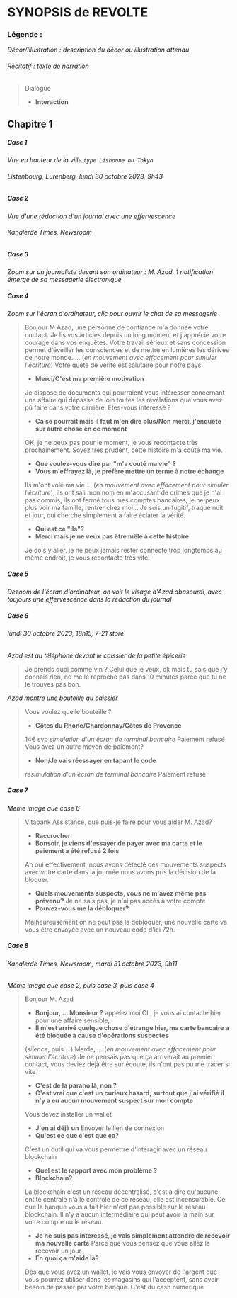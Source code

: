 # SYNOPSIS de REVOLTE
### Légende :
*Décor/Illustration : description du décor ou illustration attendu*
###### Récitatif : texte de narration
> Dialogue 
>  - **Interaction**
## Chapitre 1
##### Case 1
*Vue en hauteur de la ville `type Lisbonne ou Tokyo`*
###### Listenbourg, Lurenberg, lundi 30 octobre 2023, 9h43

##### Case 2
*Vue d'une rédaction d'un journal avec une effervescence*
###### Kanalerde Times, Newsroom

##### Case 3
*Zoom sur un journaliste devant son ordinateur : M. Azad. 1 notification émerge de sa messagerie électronique*

##### Case 4
*Zoom sur l'écran d'ordinateur, clic pour ouvrir le chat de sa messagerie*
> Bonjour M  Azad,  une personne de confiance m'a donnée votre contact. Je lis vos articles depuis un long moment et j'apprécie votre courage dans vos enquêtes. Votre travail sérieux et sans concession permet d'éveiller les consciences et de mettre en lumières les dérives de notre monde.
> ... (*en mouvement avec effacement pour simuler l'écriture*)
> Votre quête de vérité est salutaire pour notre pays
> - **Merci/C'est ma première motivation**
> 
> Je dispose de documents qui pourraient vous intéresser concernant une affaire qui dépasse de loin toutes les révélations que vous avez pû faire dans votre carrière. Etes-vous interessé ?
> - **Ca se pourrait mais il faut m'en dire plus/Non merci, j'enquête sur autre chose en ce moment**
> 
> OK, je ne peux pas pour le moment, je vous recontacte très prochainement. Soyez très prudent, cette histoire m'a coûté ma vie.
>  - **Que voulez-vous dire par "m'a couté ma vie" ?**
>  - **Vous m'effrayez là, je préfère mettre un terme à notre échange**
>
>Ils m'ont volé ma vie  ... (*en mouvement avec effacement pour simuler l'écriture*), ils ont sali mon nom en m'accusant de crimes que je n'ai pas commis, ils ont fermé tous mes comptes bancaires, je ne peux plus voir ma famille, rentrer chez moi... Je suis un fugitif, traqué nuit et jour, qui cherche simplement à faire éclater la vérité.
> - **Qui est ce "ils"?**
> - **Merci mais je ne veux pas être mêlé à cette histoire**
>
> Je dois y aller, je ne peux jamais rester connecté trop longtemps au même endroit, je vous recontacte très vite!
##### Case 5
*Dezoom de l'écran d'ordinateur, on voit le visage d'Azad abasourdi, avec toujours une effervescence dans la rédaction du journal*
##### Case 6
######   lundi 30 octobre 2023, 18h15, 7-21 store
*Azad est au téléphone devant le caissier de la petite épicerie*
>Je prends quoi comme vin ? Celui que je veux, ok mais tu sais que j'y connais rien, ne me le reproche pas dans 10 minutes parce que tu ne le trouves pas bon.
 
*Azad montre une bouteille au caissier*
>Vous voulez quelle bouteille ?
>- **Côtes du Rhone/Chardonnay/Côtes de Provence**
>
>14€ svp
>*simulation d'un écran de terminal bancaire* Paiement refusé
>Vous avez un autre moyen de paiement?
> - **Non/Je vais réessayer en tapant le code**
>
> *resimulation d'un écran de terminal bancaire* Paiement refusé
##### Case 7
*Meme image que case 6*
>Vitabank Assistance, que puis-je faire pour vous aider M. Azad?
> - **Raccrocher**
> - **Bonsoir, je viens d'essayer de payer avec ma carte et le paiement a été refusé 2 fois**
>
> Ah oui effectivement, nous avons détecté des mouvements suspects avec votre carte dans la journée nous avons pris la décision de la bloquer.
> - **Quels mouvements suspects, vous ne m'avez même pas prévenu?**
Je ne sais pas, je n'ai pas accès à votre compte
> - **Pouvez-vous me la débloquer?**
> 
> Malheureusement on ne peut pas la débloquer, une nouvelle carte va vous être envoyée avec un nouveau code d'ici 72h.
##### Case 8
###### Kanalerde Times, Newsroom, mardi 31 octobre 2023, 9h11
*Même image que case 2, puis case 3, puis case 4*
> Bonjour M. Azad
> - **Bonjour, ... Monsieur ?**
> appelez moi CL, je vous ai contacté hier pour une affaire sensible, 
> - **Il m'est arrivé quelque chose d'étrange hier, ma carte bancaire a été bloquée à cause d'opérations suspectes**
> 
> (*silence*, puis ...)
> Merde, ... (*en mouvement avec effacement pour simuler l'écriture*) Je ne pensais pas que ça arriverait au premier contact, vous deviez déjà être sur écoute, ils n'ont pas pu me tracer si vite
> - **C'est de la parano là, non ?**
> - **C'est vrai que c'est un curieux hasard, surtout que j'ai vérifié il n'y a eu aucun mouvement suspect sur mon compte**
>
> Vous devez installer un wallet
> - **J'en ai déjà un**
Envoyer le lien de connexion
> - **Qu'est ce que c'est que ça?**
> 
> C'est un outil qui va vous permettre d'interagir avec un réseau blockchain
>  - **Quel est le rapport avec mon problème ?**
> - **Blockchain?**
> 
> La blockchain c'est un réseau décentralisé, c'est à dire qu'aucune entité centrale n'a le contrôle de ce réseau, elle est incensurable. Ce que la banque vous a fait hier n'est pas possible sur le réseau blockchain. Il n'y a aucun intermédiaire qui peut avoir la main sur votre compte ou le réseau.
>  - **Je ne suis pas interessé, je vais simplement attendre de recevoir ma nouvelle carte**
> Parce que vous pensez que vous allez la recevoir un jour
> - **En quoi ça m'aide là?**
> 
> Dès que vous avez un wallet, je vais vous envoyer de l'argent que vous pourrez utiliser dans les magasins qui l'acceptent, sans avoir besoin de passer par votre banque. C'est du cash numérique
